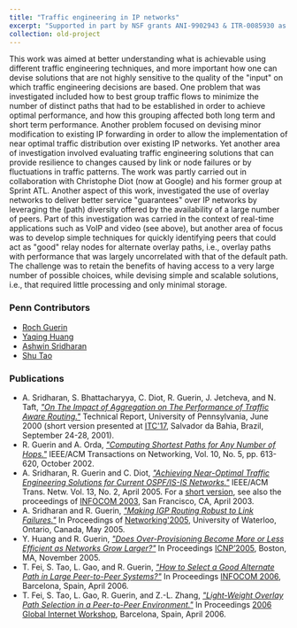 ```yaml
---
title: "Traffic engineering in IP networks"
excerpt: "Supported in part by NSF grants ANI-9902943 & ITR-0085930 as well as by a gift from Sprint ATL"
collection: old-project
---
```


This work was aimed at better understanding what is achievable using different traffic engineering techniques, 
and more important how one can devise solutions that are not highly sensitive to the quality of the "input" on 
which traffic engineering decisions are based. One problem that was investigated included how to best group 
traffic flows to minimize the number of distinct paths that had to be established in order to achieve optimal 
performance, and how this grouping affected both long term and short term performance. Another problem focused 
on devising minor modification to existing IP forwarding in order to allow the implementation of near optimal 
traffic distribution over existing IP networks. Yet another area of investigation involved evaluating traffic 
engineering solutions that can provide resilience to changes caused by link or node failures or by fluctuations 
in traffic patterns. The work was partly carried out in collaboration with Christophe Diot (now at Google) and 
his former group at Sprint ATL. Another aspect of this work, investigated the use of overlay networks to deliver 
better service "guarantees" over IP networks by leveraging the (path) diversity offered by the availability of a 
large number of peers. Part of this investigation was carried in the context of real-time applications such as 
VoIP and video (see above), but another area of focus was to develop simple techniques for quickly identifying 
peers that could act as "good" relay nodes for alternate overlay paths, i.e., overlay paths with performance that 
was largely uncorrelated with that of the default path. The challenge was to retain the benefits of having access 
to a very large number of possible choices, while devising simple and scalable solutions, i.e., that required 
little processing and only minimal storage.  

### Penn Contributors

* [Roch Guerin](https://www.cse.wustl.edu/~guerin/) 
* [Yaqing Huang](https://www.linkedin.com/in/yaqing-huang-a346a8a0/)
* [Ashwin Sridharan](https://www.linkedin.com/in/ashwin-sridharan-0128043/)
* [Shu Tao](https://www.linkedin.com/in/shu-tao-8940a54/)   

### Publications

* A. Sridharan, S. Bhattacharyya, C. Diot, R. Guerin, J. Jetcheva, and N. Taft, [*"On The Impact of Aggregation on The Performance of Traffic Aware Routing."*](http://seas.upenn.edu/~guerin/publications/aggreg.pdf) Technical Report, University of Pennsylvania, June 2000 (short version presented at [ITC'17](https://itc-conference.org/itc-library/itc17.html), Salvador da Bahia, Brazil, September 24-28, 2001).
* R. Guerin and A. Orda, [*"Computing Shortest Paths for Any Number of Hops."*](http://repository.upenn.edu/ese_papers/28) IEEE/ACM Transactions on Networking, Vol. 10, No. 5, pp. 613-620, October 2002.
* A. Sridharan, R. Guerin and C. Diot, [*"Achieving Near-Optimal Traffic Engineering Solutions for Current OSPF/IS-IS Networks."*](http://repository.upenn.edu/ese_papers/106) IEEE/ACM Trans. Netw. Vol. 13, No. 2, April 2005. For a [short version](http://repository.upenn.edu/ese_papers/26), see also the proceedings of [INFOCOM 2003](http://www.ieee-infocom.org/2003/), San Francisco, CA, April 2003.
* A. Sridharan and R. Guerin, [*"Making IGP Routing Robust to Link Failures."*](http://repository.upenn.edu/ese_papers/108) In Proceedings of [Networking'2005](http://www.cs.uwaterloo.ca/conferences/networking2005/), University of Waterloo, Ontario, Canada, May 2005.
* Y. Huang and R. Guerin, [*"Does Over-Provisioning Become More or Less Efficient as Networks Grow Larger?"*](http://repository.upenn.edu/ese_papers/112) In Proceedings [ICNP’2005](http://csr.bu.edu/icnp2005/), Boston, MA, November 2005.
* T. Fei, S. Tao, L. Gao, and R. Guerin, [*"How to Select a Good Alternate Path in Large Peer-to-Peer Systems?"*](http://repository.upenn.edu/ese_papers/149) In Proceedings [INFOCOM 2006](http://www.ieee-infocom.org/2006/), Barcelona, Spain, April 2006.
* T. Fei, S. Tao, L. Gao, R. Guerin, and Z.-L. Zhang, [*"Light-Weight Overlay Path Selection in a Peer-to-Peer Environment."*](http://repository.upenn.edu/ese_papers/170) In Proceedings [2006 Global Internet Workshop](https://infocom2006.ieee-infocom.org/global_internet.htm), Barcelona, Spain, April 2006.
